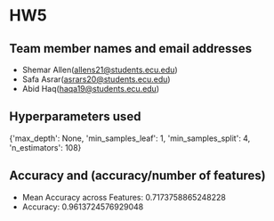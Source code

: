 # HW5

## Team member names and email addresses

- Shemar Allen(allens21@students.ecu.edu)
- Safa Asrar(asrars20@students.ecu.edu)
- Abid Haq(haqa19@students.ecu.edu)


## Hyperparameters used

{'max_depth': None, 'min_samples_leaf': 1, 'min_samples_split': 4, 'n_estimators': 108}


## Accuracy and (accuracy/number of features)
- Mean Accuracy across Features: 0.7173758865248228
- Accuracy: 0.9613724576929048
